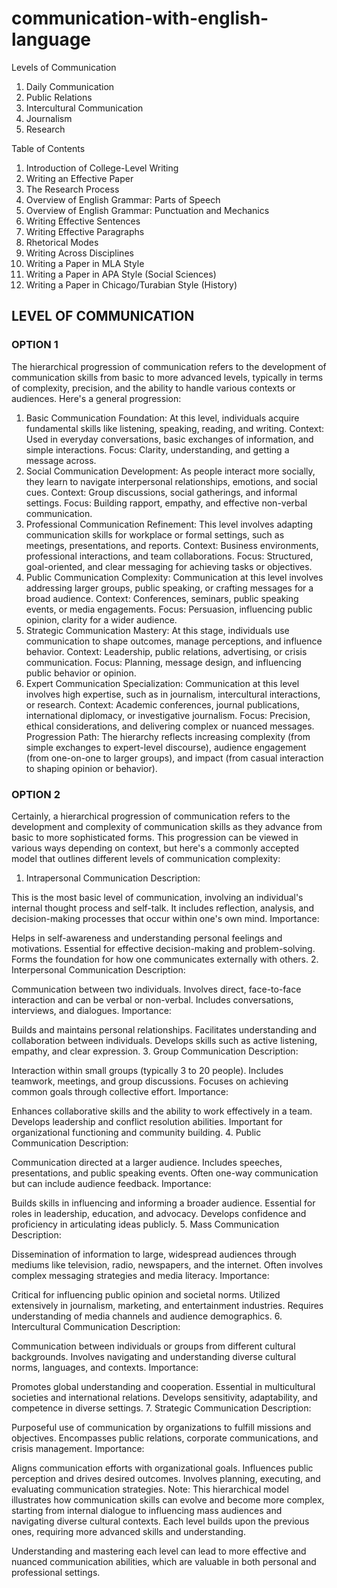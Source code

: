 # communication-with-english-language

Levels of Communication
1. Daily Communication
2. Public Relations
3. Intercultural Communication
4. Journalism
5. Research


Table of Contents
1. Introduction of College-Level Writing
2. Writing an Effective Paper
3. The Research Process
4. Overview of English Grammar: Parts of Speech
5. Overview of English Grammar: Punctuation and Mechanics
6. Writing Effective Sentences
7. Writing Effective Paragraphs
8. Rhetorical Modes
9. Writing Across Disciplines
10. Writing a Paper in MLA Style
11. Writing a Paper in APA Style (Social Sciences)
12. Writing a Paper in Chicago/Turabian Style (History)


## LEVEL OF COMMUNICATION
### OPTION 1
The hierarchical progression of communication refers to the development of communication skills from basic to more advanced levels, typically in terms of complexity, precision, and the ability to handle various contexts or audiences. Here's a general progression:

1. Basic Communication
Foundation: At this level, individuals acquire fundamental skills like listening, speaking, reading, and writing.
Context: Used in everyday conversations, basic exchanges of information, and simple interactions.
Focus: Clarity, understanding, and getting a message across.
2. Social Communication
Development: As people interact more socially, they learn to navigate interpersonal relationships, emotions, and social cues.
Context: Group discussions, social gatherings, and informal settings.
Focus: Building rapport, empathy, and effective non-verbal communication.
3. Professional Communication
Refinement: This level involves adapting communication skills for workplace or formal settings, such as meetings, presentations, and reports.
Context: Business environments, professional interactions, and team collaborations.
Focus: Structured, goal-oriented, and clear messaging for achieving tasks or objectives.
4. Public Communication
Complexity: Communication at this level involves addressing larger groups, public speaking, or crafting messages for a broad audience.
Context: Conferences, seminars, public speaking events, or media engagements.
Focus: Persuasion, influencing public opinion, clarity for a wider audience.
5. Strategic Communication
Mastery: At this stage, individuals use communication to shape outcomes, manage perceptions, and influence behavior.
Context: Leadership, public relations, advertising, or crisis communication.
Focus: Planning, message design, and influencing public behavior or opinion.
6. Expert Communication
Specialization: Communication at this level involves high expertise, such as in journalism, intercultural interactions, or research.
Context: Academic conferences, journal publications, international diplomacy, or investigative journalism.
Focus: Precision, ethical considerations, and delivering complex or nuanced messages.
Progression Path:
The hierarchy reflects increasing complexity (from simple exchanges to expert-level discourse), audience engagement (from one-on-one to larger groups), and impact (from casual interaction to shaping opinion or behavior).


### OPTION 2
Certainly, a hierarchical progression of communication refers to the development and complexity of communication skills as they advance from basic to more sophisticated forms. This progression can be viewed in various ways depending on context, but here's a commonly accepted model that outlines different levels of communication complexity:

1. Intrapersonal Communication
Description:

This is the most basic level of communication, involving an individual's internal thought process and self-talk.
It includes reflection, analysis, and decision-making processes that occur within one's own mind.
Importance:

Helps in self-awareness and understanding personal feelings and motivations.
Essential for effective decision-making and problem-solving.
Forms the foundation for how one communicates externally with others.
2. Interpersonal Communication
Description:

Communication between two individuals.
Involves direct, face-to-face interaction and can be verbal or non-verbal.
Includes conversations, interviews, and dialogues.
Importance:

Builds and maintains personal relationships.
Facilitates understanding and collaboration between individuals.
Develops skills such as active listening, empathy, and clear expression.
3. Group Communication
Description:

Interaction within small groups (typically 3 to 20 people).
Includes teamwork, meetings, and group discussions.
Focuses on achieving common goals through collective effort.
Importance:

Enhances collaborative skills and the ability to work effectively in a team.
Develops leadership and conflict resolution abilities.
Important for organizational functioning and community building.
4. Public Communication
Description:

Communication directed at a larger audience.
Includes speeches, presentations, and public speaking events.
Often one-way communication but can include audience feedback.
Importance:

Builds skills in influencing and informing a broader audience.
Essential for roles in leadership, education, and advocacy.
Develops confidence and proficiency in articulating ideas publicly.
5. Mass Communication
Description:

Dissemination of information to large, widespread audiences through mediums like television, radio, newspapers, and the internet.
Often involves complex messaging strategies and media literacy.
Importance:

Critical for influencing public opinion and societal norms.
Utilized extensively in journalism, marketing, and entertainment industries.
Requires understanding of media channels and audience demographics.
6. Intercultural Communication
Description:

Communication between individuals or groups from different cultural backgrounds.
Involves navigating and understanding diverse cultural norms, languages, and contexts.
Importance:

Promotes global understanding and cooperation.
Essential in multicultural societies and international relations.
Develops sensitivity, adaptability, and competence in diverse settings.
7. Strategic Communication
Description:

Purposeful use of communication by organizations to fulfill missions and objectives.
Encompasses public relations, corporate communications, and crisis management.
Importance:

Aligns communication efforts with organizational goals.
Influences public perception and drives desired outcomes.
Involves planning, executing, and evaluating communication strategies.
Note: This hierarchical model illustrates how communication skills can evolve and become more complex, starting from internal dialogue to influencing mass audiences and navigating diverse cultural contexts. Each level builds upon the previous ones, requiring more advanced skills and understanding.

Understanding and mastering each level can lead to more effective and nuanced communication abilities, which are valuable in both personal and professional settings.

